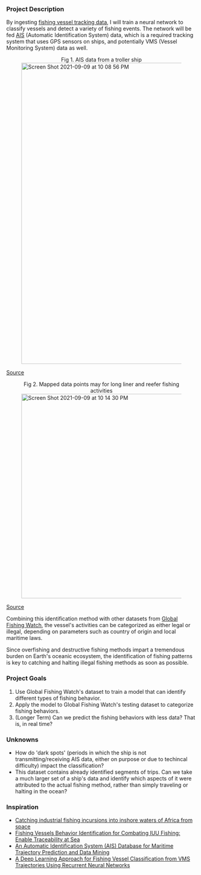 ### Project Description
By ingesting [fishing vessel tracking data](https://globalfishingwatch.org/data-download/datasets/public-training-data-v1), I will train a neural network to classify vessels and detect a variety of fishing events. The network will be fed [AIS](https://spire.com/wiki/ais-tracking-data-your-ultimate-guide/) (Automatic Identification System) data, which is a required tracking system that uses GPS sensors on ships, and potentially VMS (Vessel Monitoring System) data as well. 

<figure>
 
 <figcaption align="center">Fig 1. AIS data from a troller ship</figcaption>
 <img width="795" alt="Screen Shot 2021-09-09 at 10 08 56 PM" src="https://user-images.githubusercontent.com/58823003/132802815-50380b9b-2feb-476a-940a-ed98fe6fb18c.png">
</figure>

[Source](https://globalfishingwatch.org/data-download/datasets/public-training-data-v1)

<figure>
 
 <figcaption align="center">Fig 2. Mapped data points may for long liner and reefer fishing activities</figcaption>
<img width="540" alt="Screen Shot 2021-09-09 at 10 14 30 PM" src="https://user-images.githubusercontent.com/58823003/132803200-79b13c7f-e8fc-4f8e-9dca-6bfb59308848.png">
 
</figure>

[Source](https://link-springer-com.ccl.idm.oclc.org/article/10.1007/s11277-020-07200-w)
 
Combining this identification method with other datasets from [Global Fishing Watch](https://globalfishingwatch.org/data-download/), the vessel's activities can be categorized as either legal or illegal, depending on parameters such as country of origin and local maritime laws.

Since overfishing and destructive fishing methods impart a tremendous burden on Earth's oceanic ecosystem, the identification of fishing patterns is key to catching and halting illegal fishing methods as soon as possible. 


### Project Goals
1. Use Global Fishing Watch's dataset to train a model that can identify different types of fishing behavior.
2. Apply the model to Global Fishing Watch's testing dataset to categorize fishing behaviors.
3. (Longer Term) Can we predict the fishing behaviors with less data? That is, in real time?

### Unknowns
- How do 'dark spots' (periods in which the ship is not transmitting/receiving AIS data, either on purpose or due to techincal difficulty) impact the classification?
- This dataset contains already identified segments of trips. Can we take a much larger set of a ship's data and identify which aspects of it were attributed to the actual fishing method, rather than simply traveling or halting in the ocean?

### Inspiration
- [Catching industrial fishing incursions into inshore waters of Africa from space](https://onlinelibrary-wiley-com.ccl.idm.oclc.org/doi/full/10.1111/faf.12436)
- [Fishing Vessels Behavior Identification for Combating IUU Fishing: Enable Traceability at Sea](https://link-springer-com.ccl.idm.oclc.org/article/10.1007/s11277-020-07200-w)
- [An Automatic Identification System (AIS) Database for
Maritime Trajectory Prediction and Data Mining](https://arxiv.org/pdf/1607.03306.pdf)
- [A Deep Learning Approach for Fishing Vessel Classification from VMS Trajectories Using Recurrent Neural Networks](https://link-springer-com.ccl.idm.oclc.org/chapter/10.1007/978-3-030-44267-5_20)

<!-- ### Markdown

Markdown is a lightweight and easy-to-use syntax for styling your writing. It includes conventions for

```markdown
Syntax highlighted code block

# Header 1
## Header 2
### Header 3

- Bulleted
- List

1. Numbered
2. List

**Bold** and _Italic_ and `Code` text

[Link](url) and ![Image](src)
```

For more details see [GitHub Flavored Markdown](https://guides.github.com/features/mastering-markdown/).

### Jekyll Themes

Your Pages site will use the layout and styles from the Jekyll theme you have selected in your [repository settings](https://github.com/hfmandell/NN-Project/settings/pages). The name of this theme is saved in the Jekyll `_config.yml` configuration file.

### Support or Contact

Having trouble with Pages? Check out our [documentation](https://docs.github.com/categories/github-pages-basics/) or [contact support](https://support.github.com/contact) and we’ll help you sort it out.
 -->
